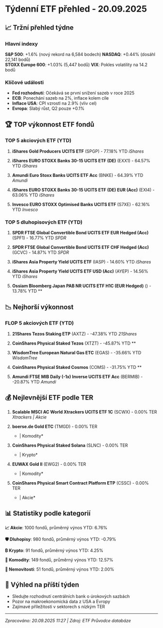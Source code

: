 # Týdenní ETF přehled - 20.09.2025

## 📈 Tržní přehled týdne

### Hlavní indexy

**S&P 500**: +1.6% (nový rekord na 6,584 bodech)
**NASDAQ**: +0.44% (dosáhl 22,141 bodů)  
**STOXX Europe 600**: +1.03% (5,447 bodů)
**VIX**: Pokles volatility na 14.2 bodů
        

### Klíčové události

- **Fed rozhodnutí**: Očekává se první snížení sazeb v roce 2025
- **ECB**: Ponechání sazeb na 2%, inflace kolem cíle
- **Inflace USA**: CPI vzrostl na 2.9% (vliv cel)
- **Evropa**: Slabý růst, Q2 pouze +0.1%
        

## 🏆 TOP výkonnost ETF fondů

### TOP 5 akciových ETF (YTD)
1. **iShares Gold Producers UCITS ETF** (SPGP) - 77.18% YTD
   *iShares*

2. **iShares EURO STOXX Banks 30-15 UCITS ETF (DE)** (EXX1) - 64.57% YTD
   *iShares*

3. **Amundi Euro Stoxx Banks UCITS ETF Acc** (BNKE) - 64.39% YTD
   *Amundi*

4. **iShares EURO STOXX Banks 30-15 UCITS ETF (DE) EUR (Acc)** (EXI4) - 63.06% YTD
   *iShares*

5. **Invesco EURO STOXX Optimised Banks UCITS ETF** (S7XE) - 62.16% YTD
   *Invesco*


### TOP 5 dluhopisových ETF (YTD)
1. **SPDR FTSE Global Convertible Bond UCITS ETF EUR Hedged (Acc)** (SPF1) - 16.77% YTD
   *SPDR*

2. **SPDR FTSE Global Convertible Bond UCITS ETF CHF Hedged (Acc)** (GCVC) - 14.87% YTD
   *SPDR*

3. **iShares Asia Property Yield UCITS ETF** (IASP) - 14.60% YTD
   *iShares*

4. **iShares Asia Property Yield UCITS ETF USD (Acc)** (AYEP) - 14.56% YTD
   *iShares*

5. **Ossiam Bloomberg Japan PAB NR UCITS ETF H1C (EUR Hedged)** () - 13.78% YTD
   **


## 📉 Nejhorší výkonnost

### FLOP 5 akciových ETF (YTD)
1. **21Shares Tezos Staking ETP** (AXTZ) - -47.38% YTD
   *21Shares*

2. **CoinShares Physical Staked Tezos** (XTZT) - -45.87% YTD
   **

3. **WisdomTree European Natural Gas ETC** (EGAS) - -35.66% YTD
   *WisdomTree*

4. **CoinShares Physical Staked Cosmos** (COMS) - -31.75% YTD
   **

5. **Amundi FTSE MIB Daily (-1x) Inverse UCITS ETF Acc** (BERMIB) - -20.87% YTD
   *Amundi*


## 💰 Nejlevnější ETF podle TER

1. **Scalable MSCI AC World Xtrackers UCITS ETF 1C** (SCWX) - 0.00% TER
   *Xtrackers | Akcie*

2. **boerse.de Gold ETC** (TMGD) - 0.00% TER
   * | Komodity*

3. **CoinShares Physical Staked Solana** (SLNC) - 0.00% TER
   * | Krypto*

4. **EUWAX Gold II** (EWG2) - 0.00% TER
   * | Komodity*

5. **CoinShares Physical Smart Contract Platform ETP** (CSSC) - 0.00% TER
   * | Akcie*


## 📊 Statistiky podle kategorií

**📈 Akcie**: 1000 fondů, průměrný výnos YTD: 6.76%

**🛡️ Dluhopisy**: 980 fondů, průměrný výnos YTD: -0.79%

**₿ Krypto**: 91 fondů, průměrný výnos YTD: 4.25%

**💎 Komodity**: 149 fondů, průměrný výnos YTD: 12.57%

**🏢 Nemovitosti**: 51 fondů, průměrný výnos YTD: 2.00%


## 🔮 Výhled na příští týden

- Sledujte rozhodnutí centrálních bank o úrokových sazbách
- Pozor na makroekonomická data z USA a Evropy
- Zajímavé příležitosti v sektorech s nízkým TER

---

*Zpracováno: 20.09.2025 11:27 | Zdroj: ETF Průvodce databáze*
